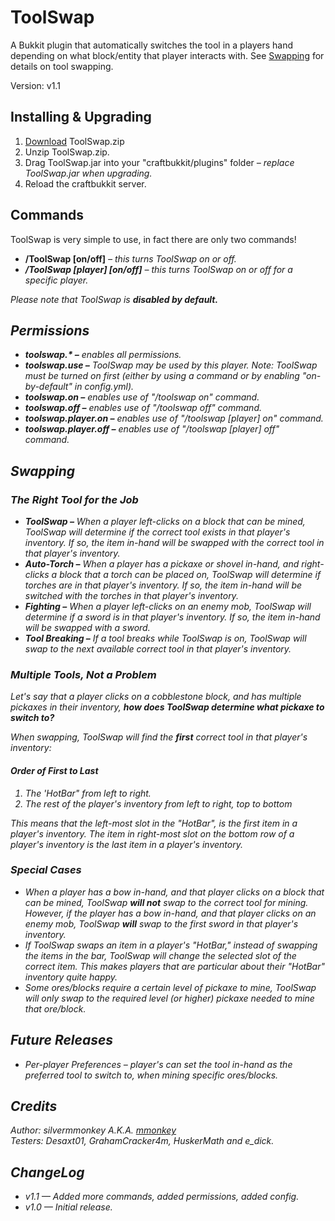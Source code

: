 <h1>ToolSwap</h1>
<p>A Bukkit plugin that automatically switches the tool in a players hand depending on what block/entity that player interacts with. See <a href="https://github.com/mmonkey/ToolSwap/tree/master#swapping">Swapping</a> for details on tool swapping.</p>
<p>Version: v1.1</p>

<h2>Installing & Upgrading</h2>
<ol>
  <li><a href="http://dev.bukkit.org/bukkit-plugins/toolswap/">Download</a> ToolSwap.zip</li>
  <li>Unzip ToolSwap.zip.</li>
  <li>Drag ToolSwap.jar into your "craftbukkit/plugins" folder <em>&ndash; replace ToolSwap.jar when upgrading.</em></li>
  <li>Reload the craftbukkit server.</li>
</ol>

<h2>Commands</h2>
<p>ToolSwap is very simple to use, in fact there are only two commands!</p>
<ul>
  <li><b>/ToolSwap [on/off]</b> <em>&ndash; this turns ToolSwap on or off.<em></li>
  <li><b>/ToolSwap [player] [on/off]</b> <em>&ndash; this turns ToolSwap on or off for a specific player.<em></li>
</ul>
<p>Please note that ToolSwap is <b>disabled by default.</b></p>

<h2>Permissions</h2>
<ul>
  <li><b>toolswap.* &ndash;</b> enables all permissions.</li>
  <li><b>toolswap.use &ndash;</b> ToolSwap may be used by this player. <em>Note: ToolSwap must be turned on first (either by using a command or by enabling "on-by-default" in config.yml).</em></li>
  <li><b>toolswap.on &ndash;</b> enables use of "/toolswap on" command.</li>
  <li><b>toolswap.off &ndash;</b> enables use of "/toolswap off" command.</li>
  <li><b>toolswap.player.on &ndash;</b> enables use of "/toolswap [player] on" command.</li>
  <li><b>toolswap.player.off &ndash;</b> enables use of "/toolswap [player] off" command.</li>
</ul>

<h2>Swapping</h2>

<h3>The Right Tool for the Job</h3>
<ul>
  <li><b>ToolSwap &ndash;</b> When a player left-clicks on a block that can be mined, ToolSwap will determine if the correct tool exists in that player's inventory.  If so, the item in-hand will be swapped with the correct tool in that player's inventory.</li>
  <li><b>Auto-Torch &ndash;</b> When a player has a pickaxe or shovel in-hand, and right-clicks a block that a torch can be placed on, ToolSwap will determine if torches are in that player's inventory. If so, the item in-hand will be switched with the torches in that player's inventory.</li>
  <li><b>Fighting &ndash;</b> When a player left-clicks on an enemy mob, ToolSwap will determine if a sword is in that player's inventory. If so, the item in-hand will be swapped with a sword.</li>
  <li><b>Tool Breaking &ndash;</b> If a tool breaks while ToolSwap is on, ToolSwap will swap to the next available correct tool in that player's inventory.</li>
</ul>
    
<h3>Multiple Tools, Not a Problem</h3>
<p>Let's say that a player clicks on a cobblestone block, and has multiple pickaxes in their inventory, <b>how does ToolSwap determine what pickaxe to switch to?</b></p>
<p>When swapping, ToolSwap will find the <b>first</b> correct tool in that player's inventory:</p>

<h4>Order of First to Last</h4>
<ol>
  <li>The 'HotBar" from left to right.</li>
  <li>The rest of the player's inventory from left to right, top to bottom</li>
</ol>
<p>This means that the left-most slot in the "HotBar", is the <em>first</em> item in a player's inventory. The item in right-most slot on the bottom row of a player's inventory is the <em>last</em> item in a player's inventory.</p>

<h3>Special Cases</h3>
<ul>
  <li>When a player has a bow in-hand, and that player clicks on a block that can be mined, ToolSwap <b>will not</b> swap to the correct tool for mining. However, if the player has a bow in-hand, and that player clicks on an enemy mob, ToolSwap <b>will</b> swap to the first sword in that player's inventory.</li>
  <li>If ToolSwap swaps an item in a player's "HotBar," instead of swapping the items in the bar, ToolSwap will change the selected slot of the correct item. This makes players that are particular about their "HotBar" inventory quite happy.</li>
  <li>Some ores/blocks require a certain level of pickaxe to mine, ToolSwap will only swap to the required level (or higher) pickaxe needed to mine that ore/block.</li>
</ul>

<h2>Future Releases</h2>
<ul>
   <li>Per-player Preferences &ndash; player's can set the tool in-hand as the preferred tool to switch to, when mining specific ores/blocks.</li>
</ul>

<h2>Credits</h2>
<p>Author: silvermmonkey A.K.A. <a href="http://forums.bukkit.org/members/mmonkey.90802399/">mmonkey</a><br>
Testers: Desaxt01, GrahamCracker4m, HuskerMath and e_dick.</p>

<h2>ChangeLog</h2>
<ul>
  <li>v1.1 <em>&mdash; Added more commands, added permissions, added config.</em></li>
  <li>v1.0 <em>&mdash; Initial release.</em></li>
</ul>